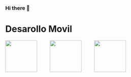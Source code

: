 ### Hi there 👋
<h1>Desarollo Movil</h1>

<div style="display: flex; flex-wrap: wrap; gap: 40px">
  <img src="https://www.svgrepo.com/show/353751/flutter.svg"  width="100" height="100">
  <img src="https://upload.wikimedia.org/wikipedia/commons/thumb/0/06/Kotlin_Icon.svg/1200px-Kotlin_Icon.svg.png" width="100" height="100">
  <img src="https://seeklogo.com/images/J/java-logo-7F8B35BAB3-seeklogo.com.png" width="100" height="100">
 </div>

<!--
**Maceesoft/Maceesoft** is a ✨ _special_ ✨ repository because its `README.md` (this file) appears on your GitHub profile.

Here are some ideas to get you started:

- 🔭 I’m currently working on ...
- 🌱 I’m currently learning ...
- 👯 I’m looking to collaborate on ...
- 🤔 I’m looking for help with ...
- 💬 Ask me about ...
- 📫 How to reach me: ...
- 😄 Pronouns: ...
- ⚡ Fun fact: ...
-->
